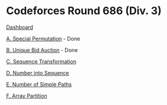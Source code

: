 # Codeforces Round 686 (Div. 3)

[Dashboard](https://codeforces.com/contest/1454)

[A. Special Permutation](https://codeforces.com/contest/1454/problem/A) - Done

[B. Unique Bid Auction](https://codeforces.com/contest/1454/problem/B) - Done

[C. Sequence Transformation](https://codeforces.com/contest/1454/problem/C)

[D. Number into Sequence](https://codeforces.com/contest/1454/problem/D)

[E. Number of Simple Paths](https://codeforces.com/contest/1454/problem/E)

[F. Array Partition](https://codeforces.com/contest/1454/problem/F)

